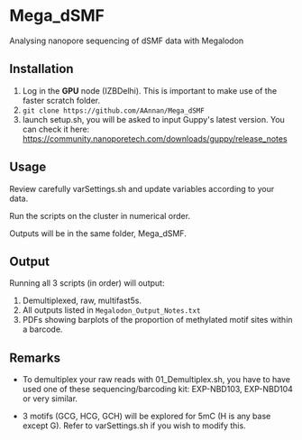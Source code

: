 # Mega_dSMF
Analysing nanopore sequencing of dSMF data with Megalodon

## Installation
1) Log in the **GPU** node (IZBDelhi). This is important to make use of the faster scratch folder.
2) `git clone https://github.com/AAnnan/Mega_dSMF`
3) launch setup.sh, you will be asked to input Guppy's latest version. You can check it here: https://community.nanoporetech.com/downloads/guppy/release_notes

## Usage
Review carefully varSettings.sh and update variables according to your data.

Run the scripts on the cluster in numerical order. 

Outputs will be in the same folder, Mega_dSMF.

## Output
Running all 3 scripts (in order) will output:

1) Demultiplexed, raw, multifast5s. 
2) All outputs listed in `Megalodon_Output_Notes.txt`
3) PDFs showing barplots of the proportion of methylated motif sites within a barcode.

## Remarks
- To demultiplex your raw reads with 01_Demultiplex.sh, you have to have used one of these sequencing/barcoding kit: EXP-NBD103, EXP-NBD104 or very similar.

- 3 motifs (GCG, HCG, GCH) will be explored for 5mC (H is any base except G). Refer to varSettings.sh if you wish to modify this.

